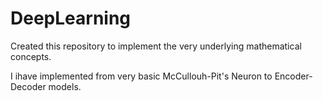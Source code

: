 # DeepLearning
Created this repository to implement the very underlying mathematical concepts.

I ihave implemented from very basic McCullouh-Pit's Neuron to Encoder-Decoder models.
